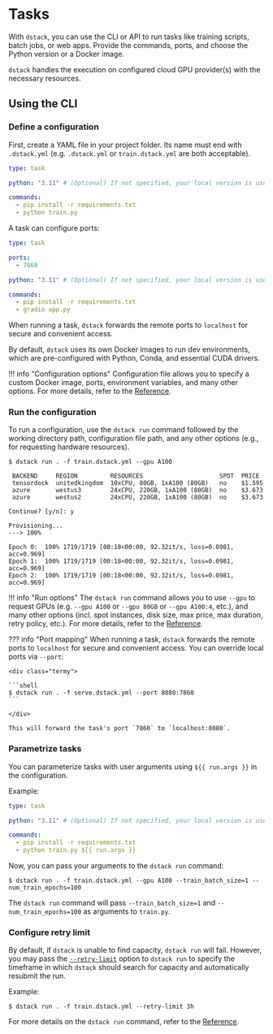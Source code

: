 # Tasks

With `dstack`, you can use the CLI or API to run tasks like training scripts, batch jobs, or web apps. 
Provide the commands, ports, and choose the Python version or a Docker image.

`dstack` handles the execution on configured cloud GPU provider(s) with the necessary resources.

## Using the CLI

### Define a configuration

First, create a YAML file in your project folder. Its name must end with `.dstack.yml` (e.g. `.dstack.yml` or `train.dstack.yml`
are both acceptable).

<div editor-title="train.dstack.yml"> 

```yaml
type: task

python: "3.11" # (Optional) If not specified, your local version is used

commands:
  - pip install -r requirements.txt
  - python train.py
```

</div>

A task can configure ports:

<div editor-title="serve.dstack.yml"> 

```yaml
type: task

ports:
  - 7860

python: "3.11" # (Optional) If not specified, your local version is used.

commands:
  - pip install -r requirements.txt
  - gradio app.py
```

</div>

When running a task, `dstack` forwards the remote ports to `localhost` for secure 
and convenient access.

By default, `dstack` uses its own Docker images to run dev environments, 
which are pre-configured with Python, Conda, and essential CUDA drivers.

!!! info "Configuration options"
    Configuration file allows you to specify a custom Docker image, ports, environment variables, and many other 
    options.
    For more details, refer to the [Reference](../reference/dstack.yml/task.md).

### Run the configuration

To run a configuration, use the `dstack run` command followed by the working directory path, 
configuration file path, and any other options (e.g., for requesting hardware resources).

<div class="termy">

```shell
$ dstack run . -f train.dstack.yml --gpu A100

 BACKEND     REGION         RESOURCES                     SPOT  PRICE
 tensordock  unitedkingdom  10xCPU, 80GB, 1xA100 (80GB)   no    $1.595
 azure       westus3        24xCPU, 220GB, 1xA100 (80GB)  no    $3.673
 azure       westus2        24xCPU, 220GB, 1xA100 (80GB)  no    $3.673
 
Continue? [y/n]: y

Provisioning...
---> 100%

Epoch 0:  100% 1719/1719 [00:18<00:00, 92.32it/s, loss=0.0981, acc=0.969]
Epoch 1:  100% 1719/1719 [00:18<00:00, 92.32it/s, loss=0.0981, acc=0.969]
Epoch 2:  100% 1719/1719 [00:18<00:00, 92.32it/s, loss=0.0981, acc=0.969]
```

</div>

!!! info "Run options"
    The `dstack run` command allows you to use `--gpu` to request GPUs (e.g. `--gpu A100` or `--gpu 80GB` or `--gpu A100:4`, etc.),
    and many other options (incl. spot instances, disk size, max price, max duration, retry policy, etc.).
    For more details, refer to the [Reference](../reference/cli/index.md#dstack-run).

??? info "Port mapping"
    When running a task, `dstack` forwards the remote ports to `localhost` for secure 
    and convenient access.
    You can override local ports via `--port`:
    
    <div class="termy">
    
    ```shell
    $ dstack run . -f serve.dstack.yml --port 8080:7860
    ```
    
    </div>
    
    This will forward the task's port `7860` to `localhost:8080`.

### Parametrize tasks

You can parameterize tasks with user arguments using `${{ run.args }}` in the configuration.

Example:

<div editor-title="train.dstack.yml"> 

```yaml
type: task

python: "3.11" # (Optional) If not specified, your local version is used

commands:
  - pip install -r requirements.txt
  - python train.py ${{ run.args }}
```

</div>

Now, you can pass your arguments to the `dstack run` command:

<div class="termy">

```shell
$ dstack run . -f train.dstack.yml --gpu A100 --train_batch_size=1 --num_train_epochs=100
```

</div>

The `dstack run` command will pass `--train_batch_size=1` and `--num_train_epochs=100` as arguments to `train.py`.

### Configure retry limit

By default, if `dstack` is unable to find capacity, `dstack run` will fail. However, you may
pass the [`--retry-limit`](../reference/cli/index.md#dstack-run) option to `dstack run` to specify the timeframe in which `dstack` should search for
capacity and automatically resubmit the run.

Example:

<div class="termy">

```shell
$ dstack run . -f train.dstack.yml --retry-limit 3h
```

</div>

For more details on the `dstack run` command, refer to the [Reference](../reference/cli/index.md#dstack-run).

[//]: # (Using the API)
